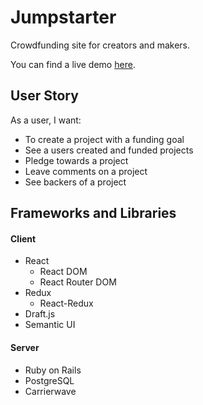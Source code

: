 # Jumpstarter

Crowdfunding site for creators and makers.

You can find a live demo [here](https://jumpstarter-client.herokuapp.com).

## User Story

As a user, I want:

* To create a project with a funding goal
* See a users created and funded projects
* Pledge towards a project
* Leave comments on a project
* See backers of a project

## Frameworks and Libraries

#### Client

* React
  * React DOM
  * React Router DOM
* Redux
  * React-Redux
* Draft.js
* Semantic UI

#### Server

* Ruby on Rails
* PostgreSQL
* Carrierwave
